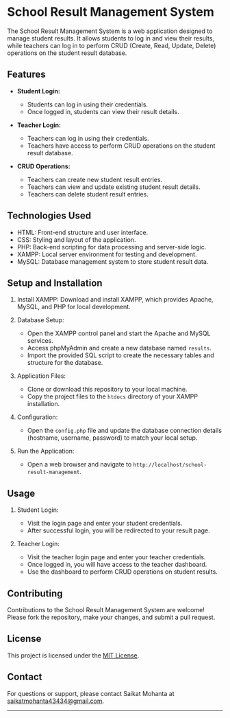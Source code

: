 
# School Result Management System

The School Result Management System is a web application designed to manage student results. It allows students to log in and view their results, while teachers can log in to perform CRUD (Create, Read, Update, Delete) operations on the student result database.

## Features

- **Student Login:**
  - Students can log in using their credentials.
  - Once logged in, students can view their result details.

- **Teacher Login:**
  - Teachers can log in using their credentials.
  - Teachers have access to perform CRUD operations on the student result database.

- **CRUD Operations:**
  - Teachers can create new student result entries.
  - Teachers can view and update existing student result details.
  - Teachers can delete student result entries.

## Technologies Used

- HTML: Front-end structure and user interface.
- CSS: Styling and layout of the application.
- PHP: Back-end scripting for data processing and server-side logic.
- XAMPP: Local server environment for testing and development.
- MySQL: Database management system to store student result data.

## Setup and Installation

1. Install XAMPP: Download and install XAMPP, which provides Apache, MySQL, and PHP for local development.

2. Database Setup:
   - Open the XAMPP control panel and start the Apache and MySQL services.
   - Access phpMyAdmin and create a new database named `results`.
   - Import the provided SQL script to create the necessary tables and structure for the database.

3. Application Files:
   - Clone or download this repository to your local machine.
   - Copy the project files to the `htdocs` directory of your XAMPP installation.

4. Configuration:
   - Open the `config.php` file and update the database connection details (hostname, username, password) to match your local setup.

5. Run the Application:
   - Open a web browser and navigate to `http://localhost/school-result-management`.

## Usage

1. Student Login:
   - Visit the login page and enter your student credentials.
   - After successful login, you will be redirected to your result page.

2. Teacher Login:
   - Visit the teacher login page and enter your teacher credentials.
   - Once logged in, you will have access to the teacher dashboard.
   - Use the dashboard to perform CRUD operations on student results.

## Contributing

Contributions to the School Result Management System are welcome! Please fork the repository, make your changes, and submit a pull request.

## License

This project is licensed under the [MIT License](LICENSE).

## Contact

For questions or support, please contact Saikat Mohanta at saikatmohanta43434@gmail.com.

---